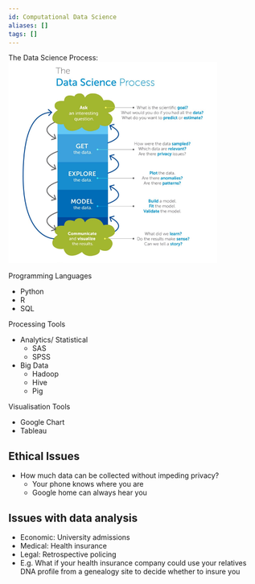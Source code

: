 ```yaml
---
id: Computational Data Science
aliases: []
tags: []
---
```


The Data Science Process:
![Data process](./images/DataProcess.png)

Programming Languages
- Python
- R
- SQL

Processing Tools
- Analytics/ Statistical
    - SAS
    - SPSS
- Big Data
    - Hadoop
    - Hive
    - Pig

Visualisation Tools
- Google Chart
- Tableau


## Ethical Issues
- How much data can be collected without impeding privacy?
    - Your phone knows where you are
    - Google home can always hear you

## Issues with data analysis 
- Economic: University admissions
- Medical: Health insurance
- Legal: Retrospective policing
- E.g. What if your health insurance company could use your relatives DNA profile from a genealogy
  site to decide whether to insure you
